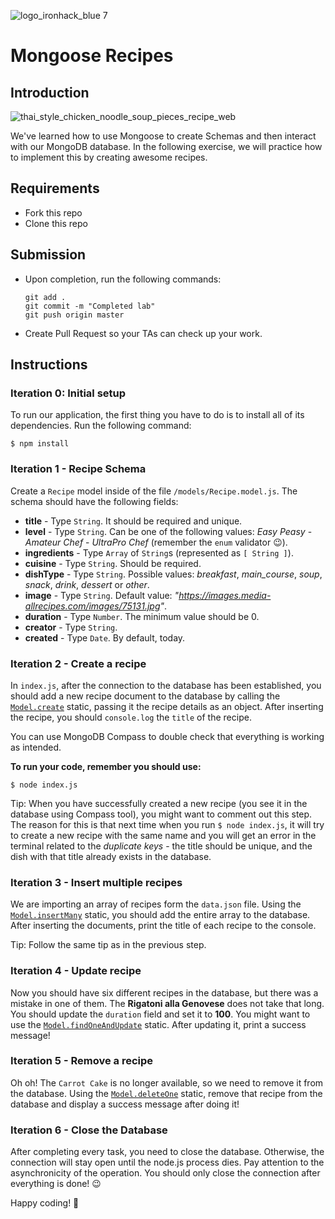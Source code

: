 ![logo_ironhack_blue 7](https://user-images.githubusercontent.com/23629340/40541063-a07a0a8a-601a-11e8-91b5-2f13e4e6b441.png)

# Mongoose Recipes

## Introduction

![thai_style_chicken_noodle_soup_pieces_recipe_web](https://user-images.githubusercontent.com/23629340/38369283-ac1bda62-38e7-11e8-9c9b-d9df623f1bc3.jpg)

We've learned how to use Mongoose to create Schemas and then interact with our MongoDB database. In the following exercise, we will practice how to implement this by creating awesome recipes.

## Requirements

- Fork this repo
- Clone this repo

## Submission

- Upon completion, run the following commands:

  ```
  git add .
  git commit -m "Completed lab"
  git push origin master
  ```

- Create Pull Request so your TAs can check up your work.

## Instructions


### Iteration 0: Initial setup

To run our application, the first thing you have to do is to install all of its dependencies. Run the following command:

```shell
$ npm install
```


### Iteration 1 - Recipe Schema

Create a `Recipe` model inside of the file `/models/Recipe.model.js`. The schema should have the following fields:

- **title** - Type `String`. It should be required and unique.
- **level** - Type `String`. Can be one of the following values: _Easy Peasy_ - _Amateur Chef_ - _UltraPro Chef_ (remember the `enum` validator :wink:).
- **ingredients** - Type `Array` of `String`s (represented as `[ String ]`).
- **cuisine** - Type `String`. Should be required.
- **dishType** - Type `String`. Possible values: _breakfast_, _main_course_, _soup_, _snack_, _drink_, _dessert_ or _other_.
- **image** - Type `String`. Default value: _"https://images.media-allrecipes.com/images/75131.jpg"_.
- **duration** - Type `Number`. The minimum value should be 0.
- **creator** - Type `String`.
- **created** - Type `Date`. By default, today.

### Iteration 2 - Create a recipe

In `index.js`, after the connection to the database has been established, you should add a new recipe document to the database by calling the [`Model.create`](https://mongoosejs.com/docs/api.html#model_Model.create) static, passing it the recipe details as an object. After inserting the recipe, you should `console.log` the `title` of the recipe.

You can use MongoDB Compass to double check that everything is working as intended.

**To run your code, remember you should use:**

```shell
$ node index.js
```

Tip: When you have successfully created a new recipe (you see it in the database using Compass tool), you might want to comment out this step. The reason for this is that next time when you run `$ node index.js`, it will try to create a new recipe with the same name and you will get an error in the terminal related to the *duplicate keys* - the title should be unique, and the dish with that title already exists in the database.

### Iteration 3 - Insert multiple recipes

We are importing an array of recipes form the `data.json` file. Using the [`Model.insertMany`](https://mongoosejs.com/docs/api.html#model_Model.insertMany) static, you should add the entire array to the database. After inserting the documents, print the title of each recipe to the console.

Tip: Follow the same tip as in the previous step.

### Iteration 4 - Update recipe

Now you should have six different recipes in the database, but there was a mistake in one of them. The **Rigatoni alla Genovese** does not take that long. You should update the `duration` field and set it to **100**. You might want to use the [`Model.findOneAndUpdate`](https://mongoosejs.com/docs/api.html#model_Model.findOneAndUpdate) static. After updating it, print a success message!

### Iteration 5 - Remove a recipe

Oh oh! The `Carrot Cake` is no longer available, so we need to remove it from the database. Using the [`Model.deleteOne`](https://mongoosejs.com/docs/api.html#model_Model.deleteOne) static, remove that recipe from the database and display a success message after doing it!

### Iteration 6 - Close the Database

After completing every task, you need to close the database. Otherwise, the connection will stay open until the node.js process dies. Pay attention to the asynchronicity of the operation. You should only close the connection after everything is done! :wink:

Happy coding! 💙
